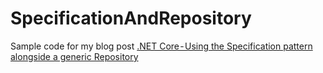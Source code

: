 # SpecificationAndRepository

Sample code for my blog post [.NET Core - Using the Specification pattern alongside a generic Repository](https://blog.rodrigo-santos.me/specification-pattern-with-repository)
